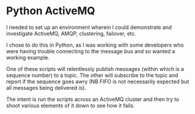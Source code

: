 Python ActiveMQ
===============

I needed to set up an environment wherein I could demonstrate and investigate ActiveMQ, AMQP, clustering, failover, etc.

I chose to do this in Python, as I was working with some developers who were having trouble connecting to the message bus and so wanted a working example.

One of these scripts will relentlessly publish messages (within which is a sequence number) to a topic.  The other will subscribe to the topic and report if the sequence goes awry (NB FIFO is not necessarily expected but all messages being delivered is).

The intent is run the scripts across an ActiveMQ cluster and then try to shoot various elements of it down to see how it fails.
